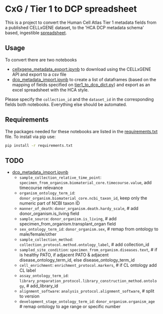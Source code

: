 # CxG / Tier 1 to DCP spreadsheet

This is a project to convert the Human Cell Atlas Tier 1 metadata fields from a published CELLxGENE dataset, to the 'HCA DCP metadata schema' based, ingestible [spreadsheet](https://github.com/ebi-ait/geo_to_hca/tree/master/template).

## Usage 
To convert there are two notebooks
* [cellxgene_metadata_export.ipynb](cellxgene_metadata_export.ipynb) to download using the CELLxGENE API and export to a csv file
* [dcp_metadata_import.ipynb](dcp_metadata_import.ipynb) to create a list of dataframes (based on the mapping of fields specified on [tier1_to_dcp_dict.py](tier1_to_dcp_dict.py)) and export as an excel spreadsheet with the HCA style.

Please specify the `collection_id` and the `dataset_id` in the corresponding fields both notebooks. Everything else should be automated.

## Requirements

The packages needed for these notebooks are listed in the [requirements.txt](requirements.txt) file. To install via pip use:
```bash
pip install -r requirements.txt
```

## TODO
- [dcp_metadata_import.ipynb](dcp_metadata_import.ipynb)
    - `sample_collection_relative_time_point`: `specimen_from_organism.biomaterial_core.timecourse.value`, add timecourse relevance
    - `organism_ontology_term_id`: `donor_organism.biomaterial_core.ncbi_taxon_id`, keep only the numeric part of NCBI taxon ID
    - `manner_of_death`: `donor_organism.death.hardy_scale`, # add donor_organism.is_living field
    - `sample_source`: `donor_organism.is_living`, # add specimen_from_organism.transplant_organ field
    - `sex_ontology_term_id`: `donor_organism.sex`, # remap from ontology to male/female/other
    - `sample_collection_method`: `collection_protocol.method.ontology_label`, # add collection_id
    - `sampled_site_condition`: `specimen_from_organism.diseases.text`, # if is healthy PATO, if adjacent PATO & adjacent disease_ontology_term_id, else disease_ontology_term_id
    - `cell_enrichment`: `enrichment_protocol.markers`, # if CL ontology add CL label
    - `assay_ontology_term_id`: `library_preparation_protocol.library_construction_method.ontology`, # add_library_id
    - `alignment_software`: `analysis_protocol.alignment_software`, # split to version
    - `development_stage_ontology_term_id`: `donor_organism.organism_age` # remap ontology to age range or specific number